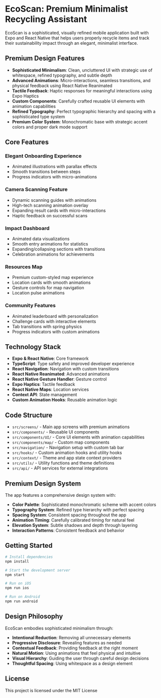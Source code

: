# EcoScan: Premium Minimalist Recycling Assistant

EcoScan is a sophisticated, visually refined mobile application built with Expo and React Native that helps users properly recycle items and track their sustainability impact through an elegant, minimalist interface.

## Premium Design Features

- **Sophisticated Minimalism**: Clean, uncluttered UI with strategic use of whitespace, refined typography, and subtle depth
- **Advanced Animations**: Micro-interactions, seamless transitions, and physical feedback using React Native Reanimated
- **Tactile Feedback**: Haptic responses for meaningful interactions using Expo Haptics
- **Custom Components**: Carefully crafted reusable UI elements with animation capabilities
- **Refined Typography**: Perfect typographic hierarchy and spacing with a sophisticated type system
- **Premium Color System**: Monochromatic base with strategic accent colors and proper dark mode support

## Core Features

### Elegant Onboarding Experience
- Animated illustrations with parallax effects
- Smooth transitions between steps
- Progress indicators with micro-animations

### Camera Scanning Feature
- Dynamic scanning guides with animations
- High-tech scanning animation overlay
- Expanding result cards with micro-interactions
- Haptic feedback on successful scans

### Impact Dashboard
- Animated data visualizations
- Smooth entry animations for statistics
- Expanding/collapsing sections with transitions
- Celebration animations for achievements

### Resources Map
- Premium custom-styled map experience
- Location cards with smooth animations
- Gesture controls for map navigation
- Location pulse animations

### Community Features
- Animated leaderboard with personalization
- Challenge cards with interactive elements
- Tab transitions with spring physics
- Progress indicators with custom animations

## Technology Stack

- **Expo & React Native**: Core framework
- **TypeScript**: Type safety and improved developer experience
- **React Navigation**: Navigation with custom transitions
- **React Native Reanimated**: Advanced animations
- **React Native Gesture Handler**: Gesture control
- **Expo Haptics**: Tactile feedback
- **React Native Maps**: Location services
- **Context API**: State management
- **Custom Animation Hooks**: Reusable animation logic

## Code Structure

- `src/screens/` - Main app screens with premium animations
- `src/components/` - Reusable UI components
- `src/components/UI/` - Core UI elements with animation capabilities
- `src/components/map/` - Custom map components
- `src/navigation/` - Navigation setup with custom tab bar
- `src/hooks/` - Custom animation hooks and utility hooks
- `src/context/` - Theme and app state context providers
- `src/utils/` - Utility functions and theme definitions
- `src/api/` - API services for external integrations

## Premium Design System

The app features a comprehensive design system with:

- **Color Palette**: Sophisticated monochromatic scheme with accent colors
- **Typography System**: Refined type hierarchy with perfect spacing
- **Spacing System**: Consistent spacing throughout the app
- **Animation Timing**: Carefully calibrated timing for natural feel
- **Elevation System**: Subtle shadows and depth through layering
- **Interaction Patterns**: Consistent feedback and behavior

## Getting Started

```bash
# Install dependencies
npm install

# Start the development server
npm start

# Run on iOS
npm run ios

# Run on Android
npm run android
```

## Design Philosophy

EcoScan embodies sophisticated minimalism through:

- **Intentional Reduction**: Removing all unnecessary elements
- **Progressive Disclosure**: Revealing features as needed
- **Contextual Feedback**: Providing feedback at the right moment
- **Natural Motion**: Using animations that feel physical and intuitive
- **Visual Hierarchy**: Guiding the user through careful design decisions
- **Thoughtful Spacing**: Using whitespace as a design element

## License

This project is licensed under the MIT License